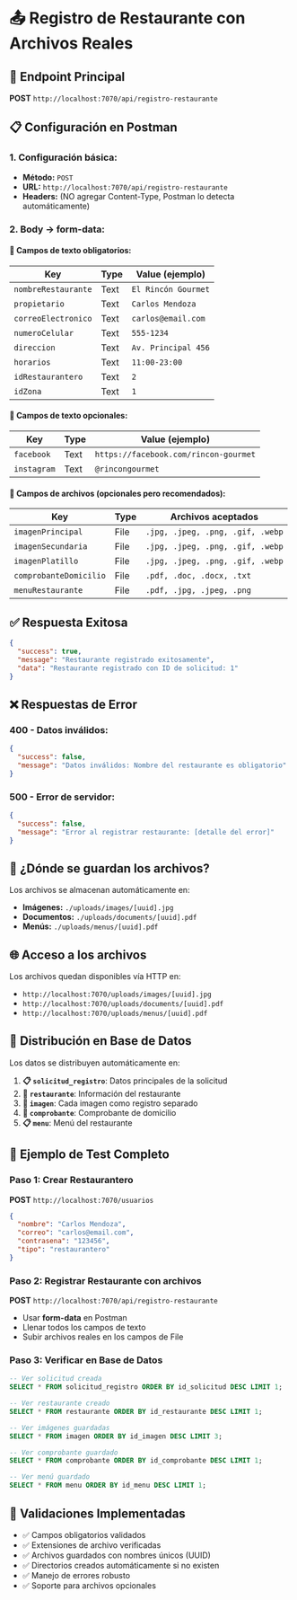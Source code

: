 # 📤 Registro de Restaurante con Archivos Reales

## 🎯 **Endpoint Principal**
**POST** `http://localhost:7070/api/registro-restaurante`

## 📋 **Configuración en Postman**

### **1. Configuración básica:**
- **Método:** `POST`
- **URL:** `http://localhost:7070/api/registro-restaurante`
- **Headers:** (NO agregar Content-Type, Postman lo detecta automáticamente)

### **2. Body → form-data:**

#### **📝 Campos de texto obligatorios:**
| Key | Type | Value (ejemplo) |
|-----|------|-----------------|
| `nombreRestaurante` | Text | `El Rincón Gourmet` |
| `propietario` | Text | `Carlos Mendoza` |
| `correoElectronico` | Text | `carlos@email.com` |
| `numeroCelular` | Text | `555-1234` |
| `direccion` | Text | `Av. Principal 456` |
| `horarios` | Text | `11:00-23:00` |
| `idRestaurantero` | Text | `2` |
| `idZona` | Text | `1` |

#### **📝 Campos de texto opcionales:**
| Key | Type | Value (ejemplo) |
|-----|------|-----------------|
| `facebook` | Text | `https://facebook.com/rincon-gourmet` |
| `instagram` | Text | `@rincongourmet` |

#### **📁 Campos de archivos (opcionales pero recomendados):**
| Key | Type | Archivos aceptados |
|-----|------|-------------------|
| `imagenPrincipal` | File | `.jpg, .jpeg, .png, .gif, .webp` |
| `imagenSecundaria` | File | `.jpg, .jpeg, .png, .gif, .webp` |
| `imagenPlatillo` | File | `.jpg, .jpeg, .png, .gif, .webp` |
| `comprobanteDomicilio` | File | `.pdf, .doc, .docx, .txt` |
| `menuRestaurante` | File | `.pdf, .jpg, .jpeg, .png` |

## ✅ **Respuesta Exitosa**
```json
{
  "success": true,
  "message": "Restaurante registrado exitosamente",
  "data": "Restaurante registrado con ID de solicitud: 1"
}
```

## ❌ **Respuestas de Error**

### **400 - Datos inválidos:**
```json
{
  "success": false,
  "message": "Datos inválidos: Nombre del restaurante es obligatorio"
}
```

### **500 - Error de servidor:**
```json
{
  "success": false,
  "message": "Error al registrar restaurante: [detalle del error]"
}
```

## 📁 **¿Dónde se guardan los archivos?**

Los archivos se almacenan automáticamente en:
- **Imágenes:** `./uploads/images/[uuid].jpg`
- **Documentos:** `./uploads/documents/[uuid].pdf`
- **Menús:** `./uploads/menus/[uuid].pdf`

## 🌐 **Acceso a los archivos**

Los archivos quedan disponibles vía HTTP en:
- `http://localhost:7070/uploads/images/[uuid].jpg`
- `http://localhost:7070/uploads/documents/[uuid].pdf`
- `http://localhost:7070/uploads/menus/[uuid].pdf`

## 🔄 **Distribución en Base de Datos**

Los datos se distribuyen automáticamente en:

1. **📋 `solicitud_registro`**: Datos principales de la solicitud
2. **🏪 `restaurante`**: Información del restaurante
3. **📸 `imagen`**: Cada imagen como registro separado
4. **📄 `comprobante`**: Comprobante de domicilio
5. **📋 `menu`**: Menú del restaurante

## 🧪 **Ejemplo de Test Completo**

### **Paso 1: Crear Restaurantero**
**POST** `http://localhost:7070/usuarios`
```json
{
  "nombre": "Carlos Mendoza",
  "correo": "carlos@email.com",
  "contrasena": "123456",
  "tipo": "restaurantero"
}
```

### **Paso 2: Registrar Restaurante con archivos**
**POST** `http://localhost:7070/api/registro-restaurante`
- Usar **form-data** en Postman
- Llenar todos los campos de texto
- Subir archivos reales en los campos de File

### **Paso 3: Verificar en Base de Datos**
```sql
-- Ver solicitud creada
SELECT * FROM solicitud_registro ORDER BY id_solicitud DESC LIMIT 1;

-- Ver restaurante creado
SELECT * FROM restaurante ORDER BY id_restaurante DESC LIMIT 1;

-- Ver imágenes guardadas
SELECT * FROM imagen ORDER BY id_imagen DESC LIMIT 3;

-- Ver comprobante guardado
SELECT * FROM comprobante ORDER BY id_comprobante DESC LIMIT 1;

-- Ver menú guardado
SELECT * FROM menu ORDER BY id_menu DESC LIMIT 1;
```

## 🎯 **Validaciones Implementadas**

- ✅ Campos obligatorios validados
- ✅ Extensiones de archivo verificadas
- ✅ Archivos guardados con nombres únicos (UUID)
- ✅ Directorios creados automáticamente si no existen
- ✅ Manejo de errores robusto
- ✅ Soporte para archivos opcionales
